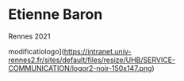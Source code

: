 # Etienne Baron


Rennes 2021







modificatiologo](https://intranet.univ-rennes2.fr/sites/default/files/resize/UHB/SERVICE-COMMUNICATION/logor2-noir-150x147.png)






















